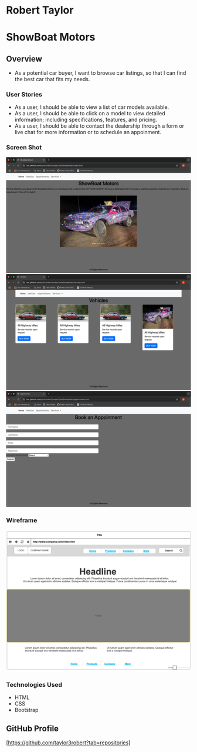 # Robert Taylor 

# ShowBoat Motors 

## Overview
- As a potential car buyer, I want to browse car listings, so that I can find the best car that fits my needs.
### User Stories  
- As a user, I should be able to view a list of car models available.
- As a user, I should be able to click on a model to view detailed information; including specifications, features, and pricing. 
- As a user, I should be able to contact the dealership through a form or live chat for more information or to schedule an appoinment. 
### Screen Shot 

![index page](images/index_screenshot.png)
![vehicle page](images/vehicle_screenshot.png)
![appinment page](images/appoinment_screenshot.png)

### Wireframe 
![wireframe](images/wireframe_screenshot.png)

### Technologies Used
- HTML
- CSS
- Bootstrap

## GitHub Profile
[https://github.com/taylor3robert?tab=repositories]



